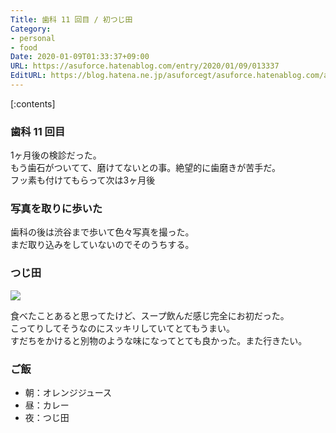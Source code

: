 ```yaml
---
Title: 歯科 11 回目 / 初つじ田
Category:
- personal
- food
Date: 2020-01-09T01:33:37+09:00
URL: https://asuforce.hatenablog.com/entry/2020/01/09/013337
EditURL: https://blog.hatena.ne.jp/asuforcegt/asuforce.hatenablog.com/atom/entry/26006613495121283
---
```


[:contents]

###  歯科 11 回目

1ヶ月後の検診だった。  
もう歯石がついてて、磨けてないとの事。絶望的に歯磨きが苦手だ。  
フッ素も付けてもらって次は3ヶ月後

### 写真を取りに歩いた

歯科の後は渋谷まで歩いて色々写真を撮った。  
まだ取り込みをしていないのでそのうちする。

### つじ田

<span itemtype="http://schema.org/Photograph" itemscope="itemscope"><img class="magnifiable" src="https://lh3.googleusercontent.com/-9TD8M_LJuZ4/XhYB5NTVZxI/AAAAAAABE84/UvkFfG6Jq_Y1Leenzpj851H_TBWZP2C2wCE0YBhgL/s1200/IMG_0496.HEIC" itemprop="image"></span>

食べたことあると思ってたけど、スープ飲んだ感じ完全にお初だった。  
こってりしてそうなのにスッキリしていてとてもうまい。  
すだちをかけると別物のような味になってとても良かった。また行きたい。

### ご飯

- 朝：オレンジジュース
- 昼：カレー
- 夜：つじ田
